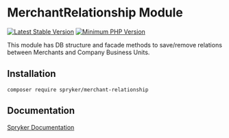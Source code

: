 # MerchantRelationship Module
[![Latest Stable Version](https://poser.pugx.org/spryker/merchant-relationship/v/stable.svg)](https://packagist.org/packages/spryker/merchant-relationship)
[![Minimum PHP Version](https://img.shields.io/badge/php-%3E%3D%208.3-8892BF.svg)](https://php.net/)

This module has DB structure and facade methods to save/remove relations between Merchants and Company Business Units.

## Installation

```
composer require spryker/merchant-relationship
```

## Documentation

[Spryker Documentation](https://docs.spryker.com)
